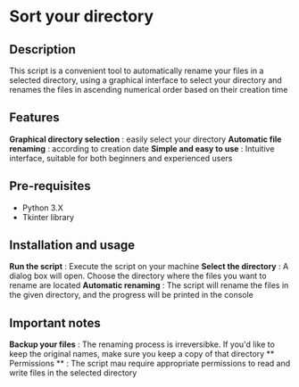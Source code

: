 # Sort your directory
## Description
This script is a convenient tool to automatically rename your files in a selected directory, using a graphical interface to select your directory and renames the files in ascending numerical order based on their creation time

## Features
**Graphical directory selection** : easily select your directory
**Automatic file renaming** : according to creation date
**Simple and easy to use** : Intuitive interface, suitable for both beginners and experienced users

## Pre-requisites
- Python 3.X
- Tkinter library

## Installation and usage
**Run the script** : Execute the script on your machine
**Select the directory** : A dialog box will open. Choose the directory where the files you want to rename are located
**Automatic renaming** : The script will rename the files in the given directory, and the progress will be printed in the console

## Important notes
**Backup your files** : The renaming process is irreversibke. If you'd like to keep the original names, make sure you keep a copy of that directory
** Permissions ** : The script mau require appropriate permissions to read and write files in the selected directory